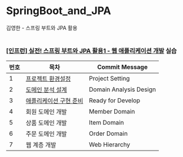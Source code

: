 # SpringBoot_and_JPA
김영한 - 스프링 부트와 JPA 활용
<br><br>

### [[인프런] 실전! 스프링 부트와 JPA 활용1 - 웹 애플리케이션 개발](https://www.inflearn.com/course/%EC%8A%A4%ED%94%84%EB%A7%81%EB%B6%80%ED%8A%B8-JPA-%ED%99%9C%EC%9A%A9-1/dashboard) 실습

| 번호 | 목차                                                                            | Commit Message         |
|----|-------------------------------------------------------------------------------|------------------------|
| 1  | [프로젝트 환경설정](https://ro-el.notion.site/6f3ac8b420234285a2342c94d8dc4f8b?pvs=4) | Project Setting        |
| 2  | [도메인 분석 설계](https://ro-el.notion.site/d25c6371fa5148ea8695065b72db26cd?pvs=4) | Domain Analysis Design |
| 3  | [애플리케이션 구현 준비](https://ro-el.notion.site/00a1dc1bafed46d0aeb1d1fbb01d0f34?pvs=4)                                                              | Ready for Develop      |
| 4  | 회원 도메인 개발                                                                     | Member Domain          |
| 5  | 상품 도메인 개발                                                                     | Item Domain            |
| 6  | 주문 도메인 개발                                                                     | Order Domain           |
| 7  | 웹 계층 개발                                                                       | Web Hierarchy          |
